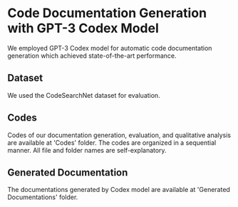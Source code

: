 # Code Documentation Generation with GPT-3 Codex Model

We employed GPT-3 Codex model for automatic code documentation generation which achieved state-of-the-art performance.

## Dataset
We used the CodeSearchNet dataset for evaluation.

## Codes
Codes of our documentation generation, evaluation, and qualitative analysis are available at 'Codes' folder. The codes are organized in a sequential manner. All file and folder names are self-explanatory.

## Generated Documentation
The documentations generated by Codex model are available at 'Generated Documentations' folder.
